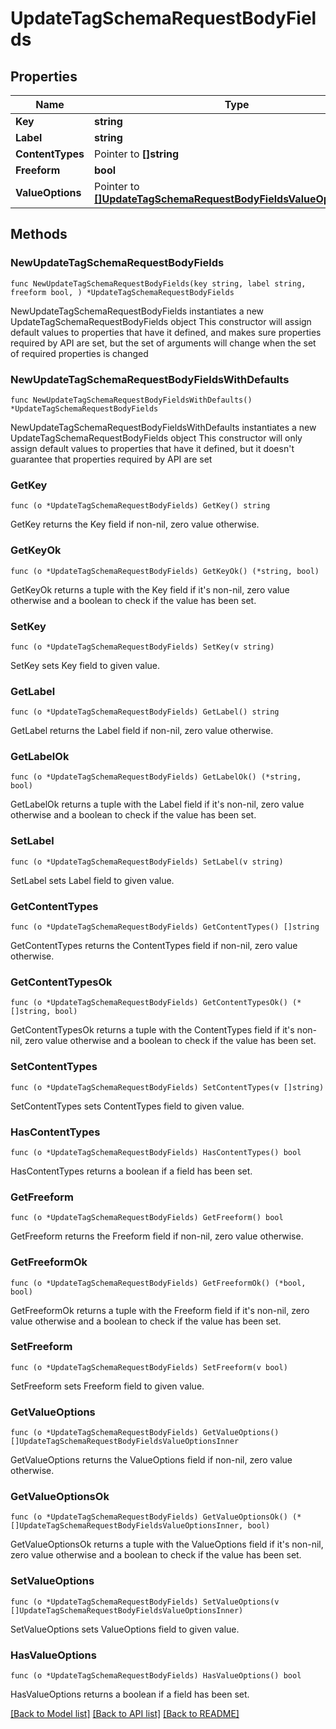 # UpdateTagSchemaRequestBodyFields

## Properties

Name | Type | Description | Notes
------------ | ------------- | ------------- | -------------
**Key** | **string** |  | 
**Label** | **string** |  | 
**ContentTypes** | Pointer to **[]string** |  | [optional] 
**Freeform** | **bool** |  | 
**ValueOptions** | Pointer to [**[]UpdateTagSchemaRequestBodyFieldsValueOptionsInner**](UpdateTagSchemaRequestBodyFieldsValueOptionsInner.md) |  | [optional] 

## Methods

### NewUpdateTagSchemaRequestBodyFields

`func NewUpdateTagSchemaRequestBodyFields(key string, label string, freeform bool, ) *UpdateTagSchemaRequestBodyFields`

NewUpdateTagSchemaRequestBodyFields instantiates a new UpdateTagSchemaRequestBodyFields object
This constructor will assign default values to properties that have it defined,
and makes sure properties required by API are set, but the set of arguments
will change when the set of required properties is changed

### NewUpdateTagSchemaRequestBodyFieldsWithDefaults

`func NewUpdateTagSchemaRequestBodyFieldsWithDefaults() *UpdateTagSchemaRequestBodyFields`

NewUpdateTagSchemaRequestBodyFieldsWithDefaults instantiates a new UpdateTagSchemaRequestBodyFields object
This constructor will only assign default values to properties that have it defined,
but it doesn't guarantee that properties required by API are set

### GetKey

`func (o *UpdateTagSchemaRequestBodyFields) GetKey() string`

GetKey returns the Key field if non-nil, zero value otherwise.

### GetKeyOk

`func (o *UpdateTagSchemaRequestBodyFields) GetKeyOk() (*string, bool)`

GetKeyOk returns a tuple with the Key field if it's non-nil, zero value otherwise
and a boolean to check if the value has been set.

### SetKey

`func (o *UpdateTagSchemaRequestBodyFields) SetKey(v string)`

SetKey sets Key field to given value.


### GetLabel

`func (o *UpdateTagSchemaRequestBodyFields) GetLabel() string`

GetLabel returns the Label field if non-nil, zero value otherwise.

### GetLabelOk

`func (o *UpdateTagSchemaRequestBodyFields) GetLabelOk() (*string, bool)`

GetLabelOk returns a tuple with the Label field if it's non-nil, zero value otherwise
and a boolean to check if the value has been set.

### SetLabel

`func (o *UpdateTagSchemaRequestBodyFields) SetLabel(v string)`

SetLabel sets Label field to given value.


### GetContentTypes

`func (o *UpdateTagSchemaRequestBodyFields) GetContentTypes() []string`

GetContentTypes returns the ContentTypes field if non-nil, zero value otherwise.

### GetContentTypesOk

`func (o *UpdateTagSchemaRequestBodyFields) GetContentTypesOk() (*[]string, bool)`

GetContentTypesOk returns a tuple with the ContentTypes field if it's non-nil, zero value otherwise
and a boolean to check if the value has been set.

### SetContentTypes

`func (o *UpdateTagSchemaRequestBodyFields) SetContentTypes(v []string)`

SetContentTypes sets ContentTypes field to given value.

### HasContentTypes

`func (o *UpdateTagSchemaRequestBodyFields) HasContentTypes() bool`

HasContentTypes returns a boolean if a field has been set.

### GetFreeform

`func (o *UpdateTagSchemaRequestBodyFields) GetFreeform() bool`

GetFreeform returns the Freeform field if non-nil, zero value otherwise.

### GetFreeformOk

`func (o *UpdateTagSchemaRequestBodyFields) GetFreeformOk() (*bool, bool)`

GetFreeformOk returns a tuple with the Freeform field if it's non-nil, zero value otherwise
and a boolean to check if the value has been set.

### SetFreeform

`func (o *UpdateTagSchemaRequestBodyFields) SetFreeform(v bool)`

SetFreeform sets Freeform field to given value.


### GetValueOptions

`func (o *UpdateTagSchemaRequestBodyFields) GetValueOptions() []UpdateTagSchemaRequestBodyFieldsValueOptionsInner`

GetValueOptions returns the ValueOptions field if non-nil, zero value otherwise.

### GetValueOptionsOk

`func (o *UpdateTagSchemaRequestBodyFields) GetValueOptionsOk() (*[]UpdateTagSchemaRequestBodyFieldsValueOptionsInner, bool)`

GetValueOptionsOk returns a tuple with the ValueOptions field if it's non-nil, zero value otherwise
and a boolean to check if the value has been set.

### SetValueOptions

`func (o *UpdateTagSchemaRequestBodyFields) SetValueOptions(v []UpdateTagSchemaRequestBodyFieldsValueOptionsInner)`

SetValueOptions sets ValueOptions field to given value.

### HasValueOptions

`func (o *UpdateTagSchemaRequestBodyFields) HasValueOptions() bool`

HasValueOptions returns a boolean if a field has been set.


[[Back to Model list]](../README.md#documentation-for-models) [[Back to API list]](../README.md#documentation-for-api-endpoints) [[Back to README]](../README.md)


